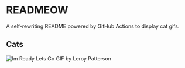 # READMEOW

A self-rewriting README powered by GitHub Actions to display cat gifs.

## Cats

![Im Ready Lets Go GIF by Leroy Patterson](https://media2.giphy.com/media/CjmvTCZf2U3p09Cn0h/200.gif?cid=9acd02dadltv0rjj216co51w45m2uha0ow9yj3fwrx0pi39r&ep=v1_gifs_search&rid=200.gif&ct=g)
